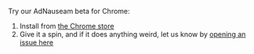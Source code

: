 Try our AdNauseam beta for Chrome:

1. Install from [the Chrome store](https://chrome.google.com/webstore/detail/adnauseam/hgfacieeomogkcchookiodlpppbcolha)
2. Give it a spin, and if it does anything weird, let us know by [opening an issue here](https://github.com/dhowe/AdNauseam2/issues)